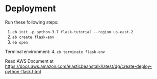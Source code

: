 # Deployment
Run these following steps:
1. `eb init -p python-3.7 flask-tutorial --region us-east-2`
2. `eb create flask-env`
3.  `eb open`

Terminal environment:
4. `eb terminate flask-env`

Read AWS Document at https://docs.aws.amazon.com/elasticbeanstalk/latest/dg/create-deploy-python-flask.html